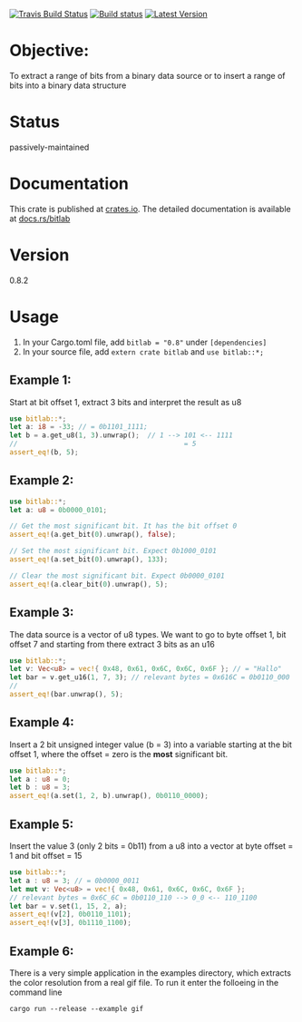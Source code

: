 [![Travis Build Status](https://api.travis-ci.org/kkayal/bitlab.svg?branch=master)](https://travis-ci.org/kkayal/bitlab)
[![Build status](https://ci.appveyor.com/api/projects/status/drb2hj2hy1bcs9ve?svg=true)](https://ci.appveyor.com/project/kkayal/bitlab)
[![Latest Version](https://img.shields.io/crates/v/bitlab.svg)](https://crates.io/crates/bitlab)

# Objective:

To extract a range of bits from a binary data source or to insert a range of bits into a binary data structure

# Status

passively-maintained

# Documentation

This crate is published at [crates.io](https://crates.io/crates/bitlab). The detailed documentation is available at [docs.rs/bitlab](https://docs.rs/bitlab/)

# Version

0.8.2

# Usage

1. In your Cargo.toml file, add `bitlab = "0.8"` under `[dependencies]`
2. In your source file, add `extern crate bitlab` and `use bitlab::*;`

## Example 1: 

Start at bit offset 1, extract 3 bits and interpret the result as u8

```rust
use bitlab::*;
let a: i8 = -33; // = 0b1101_1111;
let b = a.get_u8(1, 3).unwrap();  // 1 --> 101 <-- 1111
//                                         = 5
assert_eq!(b, 5);
```

## Example 2:

```rust
use bitlab::*;
let a: u8 = 0b0000_0101;

// Get the most significant bit. It has the bit offset 0
assert_eq!(a.get_bit(0).unwrap(), false);

// Set the most significant bit. Expect 0b1000_0101
assert_eq!(a.set_bit(0).unwrap(), 133);

// Clear the most significant bit. Expect 0b0000_0101
assert_eq!(a.clear_bit(0).unwrap(), 5);
```

## Example 3: 

The data source is a vector of u8 types. We want to go to byte offset 1, 
bit offset 7 and starting from there extract 3 bits as an u16

```rust
use bitlab::*;
let v: Vec<u8> = vec!{ 0x48, 0x61, 0x6C, 0x6C, 0x6F }; // = "Hallo"
let bar = v.get_u16(1, 7, 3); // relevant bytes = 0x616C = 0b0110_000  --> 1_01 <-- 10_1100
//                                                                         = 5
assert_eq!(bar.unwrap(), 5);
```

## Example 4:

Insert a 2 bit unsigned integer value (b = 3) into a variable starting at the bit offset 1, where the offset = zero is the **most** significant bit.

```rust
use bitlab::*;
let a : u8 = 0;
let b : u8 = 3;
assert_eq!(a.set(1, 2, b).unwrap(), 0b0110_0000);
```

## Example 5:

Insert the value 3 (only 2 bits = 0b11) from a u8 into a vector
at byte offset = 1 and bit offset = 15

```rust
use bitlab::*;
let a : u8 = 3; // = 0b0000_0011
let mut v: Vec<u8> = vec!{ 0x48, 0x61, 0x6C, 0x6C, 0x6F };
// relevant bytes = 0x6C_6C = 0b0110_110 --> 0_0 <-- 110_1100
let bar = v.set(1, 15, 2, a);
assert_eq!(v[2], 0b0110_1101);
assert_eq!(v[3], 0b1110_1100);
```

## Example 6:

There is a very simple application in the examples directory, which extracts the color resolution from a real gif file. To run it enter the folloeing in the command line

```
cargo run --release --example gif
```

